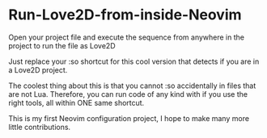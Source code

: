 # Run-Love2D-from-inside-Neovim
Open your project file and execute the sequence from anywhere in the project to run the file as Love2D

Just replace your :so shortcut for this cool version that detects if you are in a Love2D project.

The coolest thing about this is that you cannot :so accidentally in files that are not Lua. Therefore, you can run code of any kind with if you use the right tools, all within ONE same shortcut.

This is my first Neovim configuration project, I hope to make many more little contributions.

